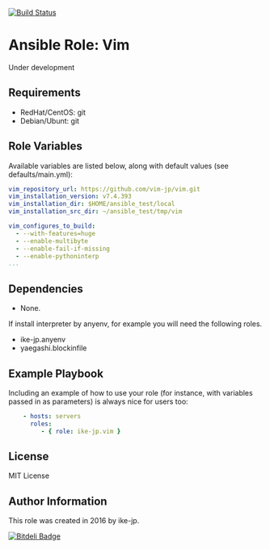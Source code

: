 [![Build Status](https://travis-ci.org/ike-jp/ansible-role-vim.svg?branch=master)](https://travis-ci.org/ike-jp/ansible-role-vim)

Ansible Role: Vim
=========

Under development

Requirements
------------

+ RedHat/CentOS: git
+ Debian/Ubunt: git


Role Variables
--------------

Available variables are listed below, along with default values (see defaults/main.yml):

```yaml
vim_repository_url: https://github.com/vim-jp/vim.git
vim_installation_version: v7.4.393
vim_installation_dir: $HOME/ansible_test/local
vim_installation_src_dir: ~/ansible_test/tmp/vim

vim_configures_to_build:
  - --with-features=huge
  - --enable-multibyte
  - --enable-fail-if-missing
  - --enable-pythoninterp
...

```


Dependencies
------------

+ None.

If install interpreter by anyenv,
for example you will need the following roles.

+ ike-jp.anyenv
+ yaegashi.blockinfile


Example Playbook
----------------

Including an example of how to use your role (for instance, with variables passed in as parameters) is always nice for users too:

```yaml
    - hosts: servers
      roles:
         - { role: ike-jp.vim }
```


License
-------

MIT License


Author Information
------------------

This role was created in 2016 by ike-jp.




[![Bitdeli Badge](https://d2weczhvl823v0.cloudfront.net/ike-jp/ansible-role-vim/trend.png)](https://bitdeli.com/free "Bitdeli Badge")

